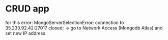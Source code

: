 # CRUD app
  for this error: MongoServerSelectionError: connection <monitor> to 35.233.92.42:27017 closed; -> go to Network Access (Mongodb Atlas) and set new IP address
